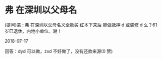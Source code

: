 # 弗 在深圳以父母名

(提问)蒙 : 弗 在深圳以父母名义全款买 红本下来后 能做抵押 d 或装修 d 么？61 岁已退休，内地小单位。谢！

2018-07-17

回答：dyd 可以做，zxd 不好做了，没有还款来源(0 赞)